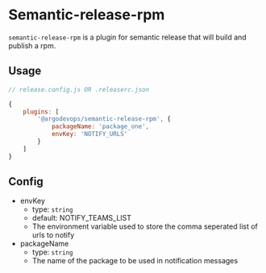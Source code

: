 # Semantic-release-rpm
`semantic-release-rpm` is a plugin for semantic release that will build and publish a rpm.

## Usage

``` js
// release.config.js OR .releaserc.json

{
    plugins: [
        '@argodevops/semantic-release-rpm', {
            packageName: 'package_one',
            envKey: 'NOTIFY_URLS'
        }
    ]
}
```

## Config
- envKey
    - type: `string`
    - default: NOTIFY_TEAMS_LIST
    - The environment variable used to store the comma seperated list of urls to notify
- packageName
    - type: `string`
    - The name of the package to be used in notification messages